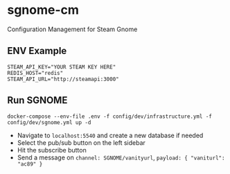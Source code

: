 # sgnome-cm
Configuration Management for Steam Gnome

## ENV Example
```
STEAM_API_KEY="YOUR STEAM KEY HERE"
REDIS_HOST="redis"
STEAM_API_URL="http://steamapi:3000"
```

## Run SGNOME
`docker-compose --env-file .env -f config/dev/infrastructure.yml -f config/dev/sgnome.yml up -d`

- Navigate to `localhost:5540` and create a new database if needed
- Select the pub/sub button on the left sidebar
- Hit the subscribe button
- Send a message on `channel: SGNOME/vanityurl`, `payload: { "vaniturl": "ac89" }`

